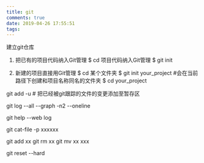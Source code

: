 ```yaml
---
title: git
comments: true
date: 2019-04-26 17:55:51
tags:
---
```

建立git仓库

1. 把已有的项目代码纳入Git管理
$ cd 项目代码纳入Git管理
$ git init

2. 新建的项目直接用Git管理
$ cd 某个文件夹
$ git init your_project #会在当前路径下创建和项目名称同名的文件夹
$ cd your_project

git add -u # 把已经被git跟踪的文件的变更添加至暂存区

git log --all --graph -n2 --oneline

git help --web log

git cat-file -p xxxxxx

git add xx
git rm xx
git mv xx xxx

git reset --hard


